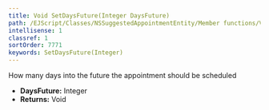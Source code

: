 ```yaml
---
title: Void SetDaysFuture(Integer DaysFuture)
path: /EJScript/Classes/NSSuggestedAppointmentEntity/Member functions/Void SetDaysFuture(Integer p_0)
intellisense: 1
classref: 1
sortOrder: 7771
keywords: SetDaysFuture(Integer)
---
```



How many days into the future the appointment should be scheduled



* **DaysFuture:** Integer
* **Returns:** Void


